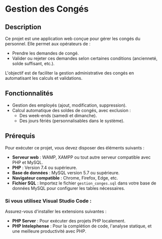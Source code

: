 # Gestion des Congés

## Description
Ce projet est une application web conçue pour gérer les congés du personnel. Elle permet aux opérateurs de :  
- Prendre les demandes de congé.  
- Valider ou rejeter ces demandes selon certaines conditions (ancienneté, solde suffisant, etc.).  

L'objectif est de faciliter la gestion administrative des congés en automatisant les calculs et validations.

## Fonctionnalités
- Gestion des employés (ajout, modification, suppression).   
- Calcul automatique des soldes de congés, avec exclusion :  
  - Des week-ends (samedi et dimanche).  
  - Des jours fériés (personnalisables dans le système).    

## Prérequis
Pour exécuter ce projet, vous devez disposer des éléments suivants :  
- **Serveur web** : WAMP, XAMPP ou tout autre serveur compatible avec PHP et MySQL.  
- **PHP** : Version 7.4 ou supérieure.  
- **Base de données** : MySQL version 5.7 ou supérieure.  
- **Navigateur compatible** : Chrome, Firefox, Edge, etc.  
- **Fichier SQL** : Importez le fichier `gestion_conges.sql` dans votre base de données MySQL pour configurer les tables nécessaires.  

### Si vous utilisez Visual Studio Code :  
Assurez-vous d'installer les extensions suivantes :  
- **PHP Server** : Pour exécuter des projets PHP localement.  
- **PHP Intelephense** : Pour la complétion de code, l'analyse statique, et une meilleure productivité avec PHP.
